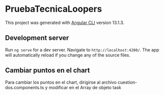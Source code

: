 # PruebaTecnicaLoopers

This project was generated with [Angular CLI](https://github.com/angular/angular-cli) version 13.1.3.

## Development server

Run `ng serve` for a dev server. Navigate to `http://localhost:4200/`. The app will automatically reload if you change any of the source files.

## Cambiar puntos en el chart

Para cambiar los puntos en el chart, dirigirse al archivo cuestion-dos.components.ts y modificar en el Array de objeto task

